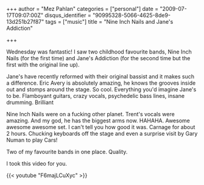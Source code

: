 +++
author = "Mez Pahlan"
categories = ["personal"]
date = "2009-07-17T09:07:00Z"
disqus_identifier = "90995328-5066-4625-8de9-13d251b27f87"
tags = ["music"]
title = "Nine Inch Nails and Jane's Addiction"

+++

Wednesday was fantastic! I saw two childhood favourite bands, Nine Inch Nails (for the first time) and Jane's Addiction
(for the second time but the first with the original line up).

<!--more-->

Jane's have recently reformed with their original bassist and it makes such a difference. Eric Avery is absolutely
amazing, he knows the grooves inside out and stomps around the stage. So cool. Everything you'd imagine Jane's to be.
Flamboyant guitars, crazy vocals, psychedelic bass lines, insane drumming. Brilliant

Nine Inch Nails were on a fucking other planet. Trent's vocals were amazing. And my god, he has the biggest arms now.
HAHAHA. Awesome awesome awesome set. I can't tell you how good it was. Carnage for about 2 hours. Chucking keyboards off
the stage and even a surprise visit by Gary Numan to play Cars!

Two of my favourite bands in one place. Quality.

I took this video for you.

{{< youtube "F6majLCuXyc" >}}
